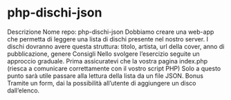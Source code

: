 # php-dischi-json
Descrizione
Nome repo: php-dischi-json
Dobbiamo creare una web-app che permetta di leggere una lista di dischi presente nel nostro server.
I dischi dovranno avere questa struttura: titolo, artista, url della cover, anno di pubblicazione, genere
Consigli
Nello svolgere l’esercizio seguite un approccio graduale.
Prima assicuratevi che la vostra pagina index.php (riesca a comunicare correttamente con il vostro script PHP)
Solo a questo punto sarà utile passare alla lettura della lista da un file JSON.
Bonus
Tramite un form, dai la possibilità all’utente di aggiungere un disco dall’elenco.